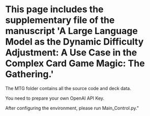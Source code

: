 # This page includes the supplementary file of the manuscript 'A Large Language Model as the Dynamic Difficulty Adjustment: A Use Case in the Complex Card Game Magic: The Gathering.'

The MTG folder contains all the source code and deck data.

You need to prepare your own OpenAI API Key. 

After configuring the environment, please run Main_Control.py."
